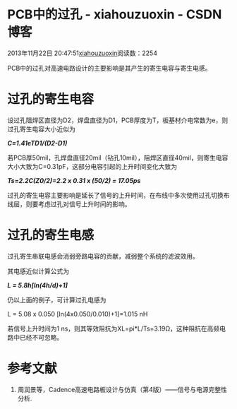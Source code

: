 # PCB中的过孔 - xiahouzuoxin - CSDN博客





2013年11月22日 20:47:51[xiahouzuoxin](https://me.csdn.net/xiahouzuoxin)阅读数：2254








PCB中的过孔对高速电路设计的主要影响是其产生的寄生电容与寄生电感。




# 过孔的寄生电容

设过孔阻焊区直径为D2，焊盘直径为D1，PCB厚度为T，板基材介电常数为e，则过孔寄生电容大小近似为

***C=1.41eTD1/(D2-D1)***

若PCB厚50mil，孔焊盘直径20mil（钻孔10mil），阻焊区直径40mil，则寄生电容大小大致为C=0.31pF，这部分电容引起的上升时间变化大致为

***Ts=2.2C(Z0/2)=2.2 x 0.31 x (50/2) = 17.05ps***

过孔的寄生电容主要影响是延长了信号的上升时间，在布线中多次使用过孔切换布线层，则要考虑过孔对信号上升时间的影响。






# 过孔的寄生电感
过孔寄生串联电感会消弱旁路电容的贡献，减弱整个系统的滤波效用。



其电感近似计算公式为

***L = 5.8h[ln(4h/d)+1]***

仍以上面的例子，可计算过孔电感为

L = 5.08 x 0.050 [ln(4x0.050/0.010)+1]=1.015 nH

若信号上升时间为1 ns，则其等效阻抗为XL=pi*L/Ts=3.19Ω，这种阻抗在高频电路中已经不可忽略。




# **参考文献**

1. 周润景等，Cadence高速电路板设计与仿真（第4版）——信号与电源完整性分析.








